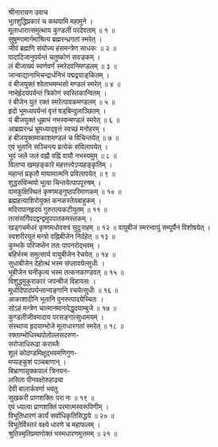 श्रीनारायण उवाच  
भूतशुद्धिप्रकारं च कथयामि महामुने ।  
मूलाधारात्समुत्थाय कुण्डलीं परदेवताम् ॥ १ ॥  
सुषुम्णामार्गमाश्रित्य ब्रह्मरन्ध्रगतां स्मरेत् ।  
जीवं ब्रह्मणि संयोज्य हंसमन्त्रेण साधकः ॥ २ ॥  
पादादिजानुपर्यन्तं चतुष्कोणं सवज्रकम् ।  
लं बीजाख्यं स्वर्णवर्णं स्मरेदवनिमण्डलम् ॥ ३ ॥  
जान्वाद्यानाभिचन्द्रार्धनिभं पद्मद्वयाङ्‌कितम् ।  
वं बीजयुक्तं श्वेताभमम्भसो मण्डलं स्मरेत् ॥ ४ ॥  
नाभेर्हृदयपर्यन्तं त्रिकोणं स्वस्तिकान्वितम् ।  
रं बीजेन युतं रक्तं स्मरेत्पावकमण्डलम् ॥ ५ ॥  
हृदो भूमध्यपर्यन्तं वृत्तं षड्‌बिन्दुलाञ्छितम् ।  
यं बीजयुक्तं धूम्राभं नभस्वन्मण्डलं स्मरेत् ॥ ६ ॥  
आब्रह्मरन्ध्रं भ्रूमध्याद्‌वृत्तं स्वच्छं मनोहरम् ।  
हं बीजयुक्तमाकाशमण्डलं च विचिन्तयेत् ॥ ७ ॥  
एवं भूतानि सञ्चिन्त्य प्रत्येकं संविलापयेत् ।  
भुवं जले जलं वह्नौ वह्निं वायौ नभस्यमुम् ॥ ८ ॥  
विलाप्य खमहङ्‌कारे महत्तत्त्वेऽप्यहङ्‌कृतिम् ।  
महान्तं प्रकृतौ मायामात्मनि प्रविलापयेत् ॥ ९ ॥  
शुद्धसंविन्मयो भूत्वा चिन्तयेत्पापपूरुषम् ।  
वामकुक्षिस्थितं कृष्णमङ्‌गुष्ठपरिमाणकम् ॥ १० ॥  
ब्रह्महत्याशिरोयुक्तं कनकस्तेयबाहुकम् ।  
मदिरापानहृदयं गुरुतल्पकटीयुतम् ॥ ११ ॥  
तत्संसर्गिपदद्वन्द्वमुपपातकमस्तकम् ।  
खड्गचर्मधरं कृष्णमधोवक्त्रं सुदुःसहम् ॥ १२ ॥
वायुबीजं स्मरन्वायुं सम्पूर्यैनं विशोषयेत् ।  
स्वशरीरयुतं मन्त्रो वह्निबीजेन निर्दहेत् ॥ १३ ॥  
कुम्भके परिजप्तेन ततः पापनरोद्‍भवम् ।  
बहिर्भस्म समुत्सार्य वायुबीजेन रेचयेत् ॥ १४ ॥  
सुधाबीजेन देहोत्थं भस्म संप्लावयेत्सुधीः ।  
भूबीजेन घनीकृत्य भस्म तत्कनकाण्डवत् ॥ १५ ॥  
विशुद्धमुकुराकारं जपन्बीजं विहायसः ।  
मूर्धादिपादपर्यन्तान्यङ्‌गानि रचयेत्सुधीः ॥ १६ ॥  
आकाशादीनि भूतानि पुनरुत्पादयेच्चितः ।  
सोऽहं मन्त्रेण चात्मानमानयेद्धृदयाम्बुजे ॥ १७ ॥  
कुण्डलीजीवमादाय परसङ्‌गात्सुधामयम् ।  
संस्थाप्य हृदयाम्भोजे मूलाधारगतां स्मरेत् ॥ १८ ॥  
रक्ताम्भोधिस्थपोतोल्लसदरुण-  
     सरोजाधिरूढा कराब्जैः  
शूलं कोदण्डमिक्षूद्‍भवमणिगुण-  
     मप्यङ्‌कुशं पञ्चबाणान् ।  
बिभ्राणासृक्कपालं त्रिनयन-  
     लसिता पीनवक्षोरुहाढ्या  
देवी बालार्कवर्णा भवतु  
     सुखकरी प्राणशक्तिः परा नः ॥ १९ ॥  
एवं ध्यात्वा प्राणशक्तिं परमात्मस्वरूपिणीम् ।  
विभूतिधारणं कार्यं सर्वाधिकृतिसिद्धये ॥ २० ॥  
विभूतेर्विस्तरं वक्ष्ये धारणे च महाफलम् ।  
श्रुतिस्मृतिप्रमाणोक्तं भस्मधारणमुत्तमम् ॥ २१ ॥
